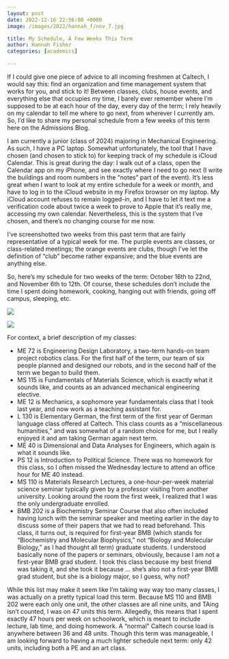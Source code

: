 ```yaml
---
layout: post
date: 2022-12-16 22:56:08 +0000
image: /images/2022/hannah_f/nov_7.jpg

title: My Schedule, A Few Weeks This Term
author: Hannah Fisher
categories: [academics]

---
```

If I could give one piece of advice to all incoming freshmen at Caltech, I would say this: find an organization and time management system that works for you, and stick to it! Between classes, clubs, house events, and everything else that occupies my time, I barely ever remember where I’m supposed to be at each hour of the day, every day of the term; I rely heavily on my calendar to tell me where to go next, from wherever I currently am. So, I’d like to share my personal schedule from a few weeks of this term here on the Admissions Blog.

I am currently a junior (class of 2024) majoring in Mechanical Engineering. As such, I have a PC laptop. Somewhat unfortunately, the tool that I have chosen (and chosen to stick to) for keeping track of my schedule is iCloud Calendar. This is great during the day: I walk out of a class, open the Calendar app on my iPhone, and see exactly where I need to go next (I write the buildings and room numbers in the “notes” part of the event). It’s less great when I want to look at my entire schedule for a week or month, and have to log in to the iCloud website in my Firefox browser on my laptop. My iCloud account refuses to remain logged-in, and I have to let it text me a verification code about twice a week to prove to Apple that it’s really me, accessing my own calendar. Nevertheless, this is the system that I’ve chosen, and there’s no changing course for me now.

I’ve screenshotted two weeks from this past term that are fairly representative of a typical week for me. The purple events are classes, or class-related meetings; the orange events are clubs, though I’ve let the definition of “club” become rather expansive; and the blue events are anything else.

So, here’s my schedule for two weeks of the term: October 16th to 22nd, and November 6th to 12th. Of course, these schedules don’t include the time I spent doing homework, cooking, hanging out with friends, going off campus, sleeping, etc.

![](/images/2022/hannah_f/oct_16_22.png)

![](/images/2022/hannah_f/nov_6_12.png)

For context, a brief description of my classes:

* ME 72 is Engineering Design Laboratory, a two-term hands-on team project robotics class. For the first half of the term, our team of six people planned and designed our robots, and in the second half of the term we began to build them.
* MS 115 is Fundamentals of Materials Science, which is exactly what it sounds like, and counts as an advanced mechanical engineering elective.
* ME 12 is Mechanics, a sophomore year fundamentals class that I took last year, and now work as a teaching assistant for.
* L 130 is Elementary German, the first term of the first year of German language class offered at Caltech. This class counts as a “miscellaneous humanities,” and was somewhat of a random choice for me, but I really enjoyed it and am taking German again next term.
* ME 40 is Dimensional and Data Analyses for Engineers, which again is what it sounds like.
* PS 12 is Introduction to Political Science. There was no homework for this class, so I often missed the Wednesday lecture to attend an office hour for ME 40 instead.
* MS 110 is Materials Research Lectures, a one-hour-per-week material science seminar typically given by a professor visiting from another university. Looking around the room the first week, I realized that I was the only undergraduate enrolled.
* BMB 202 is a Biochemistry Seminar Course that also often included having lunch with the seminar speaker and meeting earlier in the day to discuss some of their papers that we had to read beforehand. This class, it turns out, is required for first-year BMB (which stands for “Biochemistry and Molecular Biophysics,” not “Biology and Molecular Biology,” as I had thought all term) graduate students. I understood basically none of the papers or seminars, obviously, because I am not a first-year BMB grad student. I took this class because my best friend was taking it, and she took it because … she’s also not a first-year BMB grad student, but she is a biology major, so I guess, why not?

While this list may make it seem like I’m taking way way too many classes, I was actually on a pretty typical load this term. Because MS 110 and BMB 202 were each only one unit, the other classes are all nine units, and TAing isn’t counted, I was on 47 units this term. Allegedly, this means that I spent exactly 47 hours per week on schoolwork, which is meant to include lecture, lab time, and doing homework. A “normal” Caltech course load is anywhere between 36 and 48 units. Though this term was manageable, I am looking forward to having a much lighter schedule next term: only 42 units, including both a PE and an art class.
